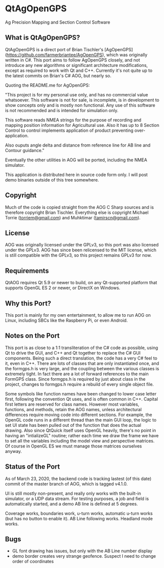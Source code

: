 QtAgOpenGPS
===========
Ag Precision Mapping and Section Control Software

What is QtAgOpenGPS?
--------------------
QtAgOpenGPS is a direct port of Brian Tischler's [AgOpenGPS]
(https://github.com/farmerbriantee/AgOpenGPS), which was originally
written in C#.  This port aims to follow AgOpenGPS closely, and not
introduce any new algorithms or significant architecture modifications,
except as required to work with Qt and C++.  Currently it's not quite
up to the latest commits on Brian's C# AOG, but nearly so.

Quoting the README.me for AgOpenGPS:

"This project is for my personal use only, and has no commercial value
whatsoever. This software is not for sale, is incomplete, is in
development to show concepts only and is mostly non functional. Any
use of this software is not recommended and is intended for simulation
only.

This software reads NMEA strings for the purpose of recording and
mapping position information for Agricultural use. Also it has up to 8
Section Control to control implements application of product preventing
over-application.

Also ouputs angle delta and distance from reference line for AB line
and Contour guidance."

Eventually the other utilities in AOG will be ported, including the
NMEA simulator.

This application is distributed here in source code form only. I will
post demo binaries outside of this tree somewhere.

Copyright
---------
Much of the code is copied straight from the AOG C Sharp sources and is
therefore copyright Brian Tischler.  Everything else is copyright 
Michael Torrie (torriem@gmail.com) and Muhktimar (tamirscn@gmail.com).

License
-------
AOG was originally licensed under the GPLv3, so this port was also 
licensed under the GPLv3.  AOG has since been relicensed to the MIT
license, which is still compatible with the GPLv3, so this project
remains GPLv3 for now.

Requirements
------------
QtAOG requires Qt 5.9 or newer to build, on any Qt-supported platform
that supports OpenGL ES 2 or newer, or DirectX on Windows.

Why this Port?
--------------
This port is mainly for my own entertainment, to allow me to run AOG
on Linux, including SBCs like the Raspberry Pi, or even Android. 

Notes on the Port
-----------------
This port is as close to a 1:1 transliteration of the C# code as
possible, using Qt to drive the GUI, and C++ and Qt together to replace
the C# GUI components.  Being such a direct translation, the code has
a very C# feel to it, even in C++.  There are lots of classes that are
only instantiated once, and the formgps.h is very large, and the
coupling between the various classes is extremely tight.  In fact there
are a lot of forward references to the main FormGPS class.  Since
formgps.h is required by just about class in the project, changes to
formgps.h require a rebuild of every single object file.

Some symbols like function names have been changed to lower case letter
first, following the convention Qt uses, and is often common in C++.
Capital first letters are reserved for class names.  However most
variables, functions, and methods, retain the AOG names, unless
architectural differences require moving code into different sections.
For example, the OpenGL code runs in a different thread than the main
GUI loop, the logic to set UI state has been pulled out of the function
that does the actual drawing.  Also since QtQuick itself uses OpenGL
heavily, there's no point in having an "intializeGL" routine; rather
each time we draw the frame we have to set all the variables including
the model view and perspective matrices.  Of course in OpenGL ES we
must manage those matrices ourselves anyway.

Status of the Port
------------------
As of March 23, 2020, the backend code is tracking lastest (of this
date) commit of the master branch of AOG, which is tagged v4.1.0.

UI is still mostly non-present, and really only works with the built-in
simulator, or a UDP data stream.  For testing purposes, a job and field
is automatically started, and a demo AB line is defined at 5 degrees.

Coverage works, boundaries work, u-turn works, automatic u-turn works (but
has no button to enable it).  AB Line following works. Headland mode works.

Bugs
----
- GL font drawing has issues, but only with the AB Line number display
- demo border creates very strange geofence. Suspect I need to change order
  of coordinates



